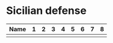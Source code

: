 # Sicilian defense

| Name | 1 | 2 | 3 | 4 | 5 | 6 | 7 | 8 |
|------|---|---|---|---|---|---|---|---|
|      |   |   |   |   |   |   |   |   |